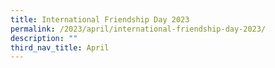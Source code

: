 ```yaml
---
title: International Friendship Day 2023
permalink: /2023/april/international-friendship-day-2023/
description: ""
third_nav_title: April
---
```

